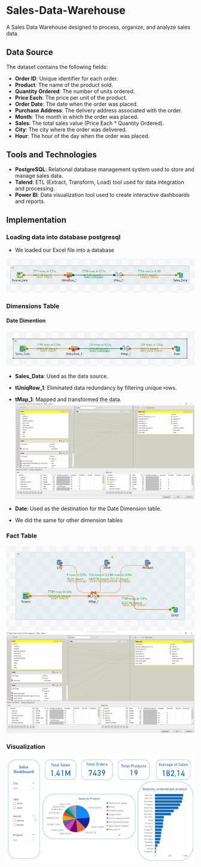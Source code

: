 # Sales-Data-Warehouse
A Sales Data Warehouse designed to process, organize, and analyze sales data.

## Data Source

The dataset contains the following fields:

- **Order ID**: Unique identifier for each order.
- **Product**: The name of the product sold.
- **Quantity Ordered**: The number of units ordered.
- **Price Each**: The price per unit of the product.
- **Order Date**: The date when the order was placed.
- **Purchase Address**: The delivery address associated with the order.
- **Month**: The month in which the order was placed.
- **Sales**: The total sales value (Price Each * Quantity Ordered).
- **City**: The city where the order was delivered.
- **Hour**: The hour of the day when the order was placed.

## Tools and Technologies

- **PostgreSQL**: Relational database management system used to store and manage sales data.
- **Talend**: ETL (Extract, Transform, Load) tool used for data integration and processing.
- **Power BI**: Data visualization tool used to create interactive dashboards and reports.

## Implementation
### Loading data into database postgresql
- We loaded our Excel file into a database

![Loading_data_into_database](./Images/Loading_data.jpg)

### Dimensions Table
#### Date Dimention
![Loading_data_into_database](./Images/Dim_Date.jpg)

- **Sales_Data**: Used as the data source.
- **tUniqRow_1**: Eliminated data redundancy by filtering unique rows.
- **tMap_1**: Mapped and transformed the data.
![Mapping_Date_Dimension](./Images/Map_Dim_Date.jpg)

- **Date**: Used as the destination for the Date Dimension table.

- We did the same for other dimension tables

### Fact Table
![Fact_Table](./Images/Fact_sales.jpg)
![Map_Fact_Table](./Images/Map_Fact_Table.jpg)

### Visualization
![Dashboard](./Images/Dashboard_Sales.jpg)

